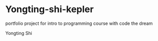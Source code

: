 # Yongting-shi-kepler
portfolio project for intro to programming course with code the dream

Yongting Shi